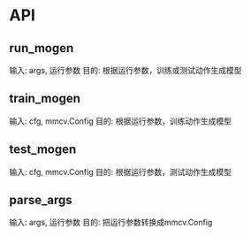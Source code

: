 # API
## run_mogen
输入: args, 运行参数
目的: 根据运行参数，训练或测试动作生成模型

## train_mogen
输入: cfg, mmcv.Config
目的: 根据运行参数，训练动作生成模型

## test_mogen
输入: cfg, mmcv.Config
目的: 根据运行参数，测试动作生成模型

## parse_args
输入: args, 运行参数
目的: 把运行参数转换成mmcv.Config
